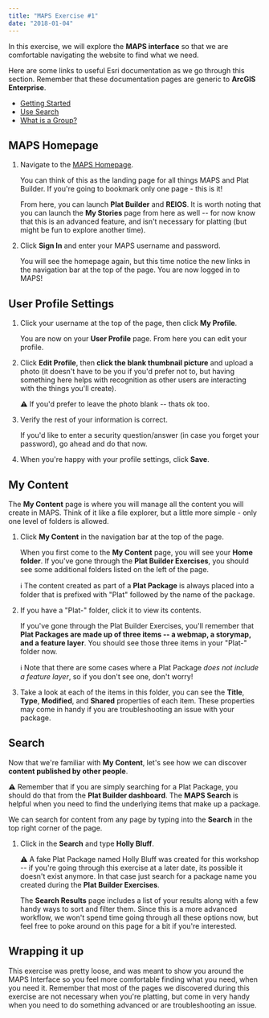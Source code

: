 ```yaml
---
title: "MAPS Exercise #1"
date: "2018-01-04"
---
```


In this exercise, we will explore the **MAPS interface** so that we are comfortable navigating the website to find what we need.

Here are some links to useful Esri documentation as we go through this section. Remember that these documentation pages are generic to **ArcGIS Enterprise**.

- [Getting Started](http://enterprise.arcgis.com/en/portal/10.5/use/get-started-portal.htm)
- [Use Search](http://enterprise.arcgis.com/en/portal/10.5/use/search.htm)
- [What is a Group?](http://enterprise.arcgis.com/en/portal/10.5/use/groups.htm)

## MAPS Homepage

1. Navigate to the [MAPS Homepage](https://metlifeag-stage.esriemcs.com).

    You can think of this as the landing page for all things MAPS and Plat Builder. If you're going to bookmark only one page - this is it!

    From here, you can launch **Plat Builder** and **REIOS**. It is worth noting that you can launch the **My Stories** page from here as well -- for now know that this is an advanced feature, and isn't necessary for platting (but might be fun to explore another time).

2. Click **Sign In** and enter your MAPS username and password.

    You will see the homepage again, but this time notice the new links in the navigation bar at the top of the page. You are now logged in to MAPS!

## User Profile Settings

1. Click your username at the top of the page, then click **My Profile**.

    You are now on your **User Profile** page. From here you can edit your profile.

2. Click **Edit Profile**, then **click the blank thumbnail picture** and upload a photo (it doesn't have to be you if you'd prefer not to, but having something here helps with recognition as other users are interacting with the things you'll create).

    ⚠️  If you'd prefer to leave the photo blank -- thats ok too.

3. Verify the rest of your information is correct.

    If you'd like to enter a security question/answer (in case you forget your password), go ahead and do that now.

4. When you're happy with your profile settings, click **Save**.

## My Content

The **My Content** page is where you will manage all the content you will create in MAPS. Think of it like a file explorer, but a little more simple - only one level of folders is allowed.

1. Click **My Content** in the navigation bar at the top of the page.

    When you first come to the **My Content** page, you will see your **Home folder**. If you've gone through the **Plat Builder Exercises**, you should see some additional folders listed on the left of the page.

    ℹ️  The content created as part of a **Plat Package** is always placed into a folder that is prefixed with "Plat" followed by the name of the package.

2. If you have a "Plat-" folder, click it to view its contents.

    If you've gone through the Plat Builder Exercises, you'll remember that **Plat Packages are made up of three items -- a webmap, a storymap, and a feature layer**. You should see those three items in your "Plat-" folder now.

    ℹ️  Note that there are some cases where a Plat Package *does not include a feature layer*, so if you don't see one, don't worry!

3. Take a look at each of the items in this folder, you can see the **Title**, **Type**, **Modified**, and **Shared** properties of each item. These properties may come in handy if you are troubleshooting an issue with your package.

## Search

Now that we're familiar with **My Content**, let's see how we can discover **content published by other people**.

⚠️  Remember that if you are simply searching for a Plat Package, you should do that from the **Plat Builder dashboard**. The **MAPS Search** is helpful when you need to find the underlying items that make up a package.

We can search for content from any page by typing into the **Search** in the top right corner of the page.

1. Click in the **Search** and type **Holly Bluff**.

    ⚠️ A fake Plat Package named Holly Bluff was created for this workshop -- if you're going through this exercise at a later date, its possible it doesn't exist anymore. In that case just search for a package name you created during the **Plat Builder Exercises**.

    The **Search Results** page includes a list of your results along with a few handy ways to sort and filter them. Since this is a more advanced workflow, we won't spend time going through all these options now, but feel free to poke around on this page for a bit if you're interested.

## Wrapping it up

This exercise was pretty loose, and was meant to show you around the MAPS Interface so you feel more comfortable finding what you need, when you need it. Remember that most of the pages we discovered during this exercise are not necessary when you're platting, but come in very handy when you need to do something advanced or are troubleshooting an issue.
